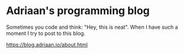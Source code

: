 # Adriaan's programming blog

Sometimes you code and think: "Hey, this is neat". When I have such a moment I try to post to this blog.

https://blog.adriaan.io/about.html
